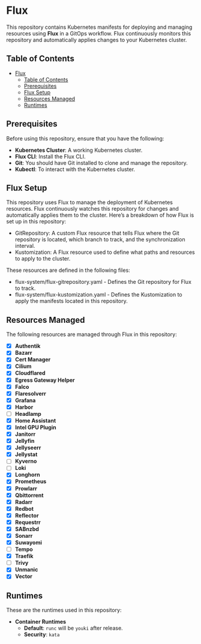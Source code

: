 # Flux

This repository contains Kubernetes manifests for deploying and managing resources using **Flux** in a GitOps workflow. Flux continuously monitors this repository and automatically applies changes to your Kubernetes cluster.

## Table of Contents

- [Flux](#flux)
  - [Table of Contents](#table-of-contents)
  - [Prerequisites](#prerequisites)
  - [Flux Setup](#flux-setup)
  - [Resources Managed](#resources-managed)
  - [Runtimes](#runtimes)

## Prerequisites

Before using this repository, ensure that you have the following:

- **Kubernetes Cluster**: A working Kubernetes cluster.
- **Flux CLI**: Install the Flux CLI.
- **Git**: You should have Git installed to clone and manage the repository.
- **Kubectl**: To interact with the Kubernetes cluster.

## Flux Setup

This repository uses Flux to manage the deployment of Kubernetes resources. Flux continuously watches this repository for changes and automatically applies them to the cluster. Here’s a breakdown of how Flux is set up in this repository:

- GitRepository: A custom Flux resource that tells Flux where the Git repository is located, which branch to track, and the synchronization interval.
- Kustomization: A Flux resource used to define what paths and resources to apply to the cluster.

These resources are defined in the following files:

- flux-system/flux-gitrepository.yaml - Defines the Git repository for Flux to track.
- flux-system/flux-kustomization.yaml - Defines the Kustomization to apply the manifests located in this repository.

## Resources Managed

The following resources are managed through Flux in this repository:

- [X] **Authentik**
- [x] **Bazarr**
- [x] **Cert Manager**
- [x] **Cilium**
- [X] **Cloudflared**
- [x] **Egress Gateway Helper**
- [x] **Falco**
- [x] **Flaresolverr**
- [x] **Grafana**
- [X] **Harbor**
- [ ] **Headlamp**
- [x] **Home Assistant**
- [x] **Intel GPU Plugin**
- [x] **Janitorr**
- [x] **Jellyfin**
- [x] **Jellyseerr**
- [x] **Jellystat**
- [ ] **Kyverno**
- [ ] **Loki**
- [x] **Longhorn**
- [x] **Prometheus**
- [x] **Prowlarr**
- [x] **Qbittorrent**
- [x] **Radarr**
- [x] **Redbot**
- [x] **Reflector**
- [x] **Requestrr**
- [x] **SABnzbd**
- [x] **Sonarr**
- [x] **Suwayomi**
- [ ] **Tempo**
- [x] **Traefik**
- [ ] **Trivy**
- [x] **Unmanic**
- [x] **Vector**

## Runtimes

These are the runtimes used in this repository:

- **Container Runtimes**
  - **Default**: `runc` will be `youki` after release.
  - **Security**: `kata`
